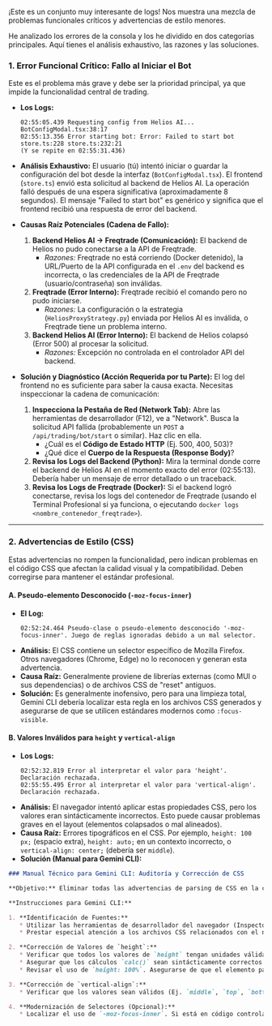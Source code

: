 ¡Este es un conjunto muy interesante de logs\! Nos muestra una mezcla de problemas funcionales críticos y advertencias de estilo menores.

He analizado los errores de la consola y los he dividido en dos categorías principales. Aquí tienes el análisis exhaustivo, las razones y las soluciones.

### 1\. Error Funcional Crítico: Fallo al Iniciar el Bot

Este es el problema más grave y debe ser la prioridad principal, ya que impide la funcionalidad central de trading.

  * **Los Logs:**

    ```
    02:55:05.439 Requesting config from Helios AI... BotConfigModal.tsx:38:17
    02:55:13.356 Error starting bot: Error: Failed to start bot store.ts:228 store.ts:232:21
    (Y se repite en 02:55:31.436)
    ```

  * **Análisis Exhaustivo:**
    El usuario (tú) intentó iniciar o guardar la configuración del bot desde la interfaz (`BotConfigModal.tsx`). El frontend (`store.ts`) envió esta solicitud al backend de Helios AI. La operación falló después de una espera significativa (aproximadamente 8 segundos). El mensaje "Failed to start bot" es genérico y significa que el frontend recibió una respuesta de error del backend.

  * **Causas Raíz Potenciales (Cadena de Fallo):**

    1.  **Backend Helios AI -\> Freqtrade (Comunicación):** El backend de Helios no pudo conectarse a la API de Freqtrade.
          * *Razones:* Freqtrade no está corriendo (Docker detenido), la URL/Puerto de la API configurada en el `.env` del backend es incorrecta, o las credenciales de la API de Freqtrade (usuario/contraseña) son inválidas.
    2.  **Freqtrade (Error Interno):** Freqtrade recibió el comando pero no pudo iniciarse.
          * *Razones:* La configuración o la estrategia (`HeliosProxyStrategy.py`) enviada por Helios AI es inválida, o Freqtrade tiene un problema interno.
    3.  **Backend Helios AI (Error Interno):** El backend de Helios colapsó (Error 500) al procesar la solicitud.
          * *Razones:* Excepción no controlada en el controlador API del backend.

  * **Solución y Diagnóstico (Acción Requerida por tu Parte):**
    El log del frontend no es suficiente para saber la causa exacta. Necesitas inspeccionar la cadena de comunicación:

    1.  **Inspecciona la Pestaña de Red (Network Tab):** Abre las herramientas de desarrollador (F12), ve a "Network". Busca la solicitud API fallida (probablemente un `POST` a `/api/trading/bot/start` o similar). Haz clic en ella.
          * ¿Cuál es el **Código de Estado HTTP** (Ej. 500, 400, 503)?
          * ¿Qué dice el **Cuerpo de la Respuesta (Response Body)**?
    2.  **Revisa los Logs del Backend (Python):** Mira la terminal donde corre el backend de Helios AI en el momento exacto del error (02:55:13). Debería haber un mensaje de error detallado o un traceback.
    3.  **Revisa los Logs de Freqtrade (Docker):** Si el backend logró conectarse, revisa los logs del contenedor de Freqtrade (usando el Terminal Profesional si ya funciona, o ejecutando `docker logs <nombre_contenedor_freqtrade>`).

-----

### 2\. Advertencias de Estilo (CSS)

Estas advertencias no rompen la funcionalidad, pero indican problemas en el código CSS que afectan la calidad visual y la compatibilidad. Deben corregirse para mantener el estándar profesional.

#### A. Pseudo-elemento Desconocido (`-moz-focus-inner`)

  * **El Log:**
    ```
    02:52:24.464 Pseudo-clase o pseudo-elemento desconocido '-moz-focus-inner'. Juego de reglas ignoradas debido a un mal selector.
    ```
  * **Análisis:** El CSS contiene un selector específico de Mozilla Firefox. Otros navegadores (Chrome, Edge) no lo reconocen y generan esta advertencia.
  * **Causa Raíz:** Generalmente proviene de librerías externas (como MUI o sus dependencias) o de archivos CSS de "reset" antiguos.
  * **Solución:** Es generalmente inofensivo, pero para una limpieza total, Gemini CLI debería localizar esta regla en los archivos CSS generados y asegurarse de que se utilicen estándares modernos como `:focus-visible`.

#### B. Valores Inválidos para `height` y `vertical-align`

  * **Los Logs:**
    ```
    02:52:32.819 Error al interpretar el valor para 'height'. Declaración rechazada.
    02:55:55.495 Error al interpretar el valor para 'vertical-align'. Declaración rechazada.
    ```
  * **Análisis:** El navegador intentó aplicar estas propiedades CSS, pero los valores eran sintácticamente incorrectos. Esto puede causar problemas graves en el layout (elementos colapsados o mal alineados).
  * **Causa Raíz:** Errores tipográficos en el CSS. Por ejemplo, `height: 100 px;` (espacio extra), `height: auto;` en un contexto incorrecto, o `vertical-align: center;` (debería ser `middle`).
  * **Solución (Manual para Gemini CLI):**

<!-- end list -->

```markdown
### Manual Técnico para Gemini CLI: Auditoría y Corrección de CSS

**Objetivo:** Eliminar todas las advertencias de parsing de CSS en la consola del navegador.

**Instrucciones para Gemini CLI:**

1. **Identificación de Fuentes:**
   * Utilizar las herramientas de desarrollador del navegador (Inspector de Elementos) para identificar qué archivos CSS y qué reglas específicas están causando las advertencias de `height` y `vertical-align`.
   * Prestar especial atención a los archivos CSS relacionados con el nuevo layout del Cockpit Institucional y el tema Neomorfismo.

2. **Corrección de Valores de `height`:**
   * Verificar que todos los valores de `height` tengan unidades válidas (px, %, vh, rem) sin espacios (Ej. `100px`, no `100 px`).
   * Asegurar que los cálculos `calc()` sean sintácticamente correctos (Ej. `calc(100% - 60px)`).
   * Revisar el uso de `height: 100%`. Asegurarse de que el elemento padre tenga una altura definida para que el porcentaje funcione como se espera.

3. **Corrección de `vertical-align`:**
   * Verificar que los valores sean válidos (Ej. `middle`, `top`, `bottom`, `baseline`). Corregir `center` por `middle` si es necesario.

4. **Modernización de Selectores (Opcional):**
   * Localizar el uso de `-moz-focus-inner`. Si está en código controlado por nosotros (no en librerías externas), reemplazarlo con técnicas modernas de `:focus-visible` para gestionar los estilos de enfoque.
```